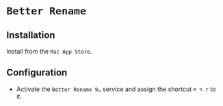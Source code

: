 # `Better Rename`

## Installation

Install from the `Mac App Store`.

## Configuration

* Activate the `Better Rename 9…` service and assign the shortcut `⌘ ⌥ r` to it.
